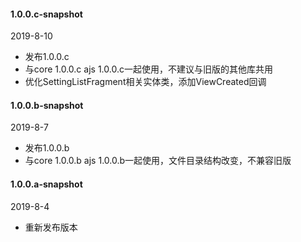 

#### 1.0.0.c-snapshot
2019-8-10
- 发布1.0.0.c
- 与core 1.0.0.c  ajs 1.0.0.c一起使用，不建议与旧版的其他库共用
- 优化SettingListFragment相关实体类，添加ViewCreated回调


#### 1.0.0.b-snapshot
2019-8-7
- 发布1.0.0.b
- 与core 1.0.0.b  ajs 1.0.0.b一起使用，文件目录结构改变，不兼容旧版


#### 1.0.0.a-snapshot
2019-8-4
- 重新发布版本